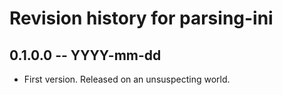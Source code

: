 # Revision history for parsing-ini

## 0.1.0.0 -- YYYY-mm-dd

* First version. Released on an unsuspecting world.

